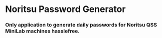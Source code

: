 # Noritsu Password Generator

### Only application to generate daily passwords for Noritsu QSS MiniLab machines hasslefree.